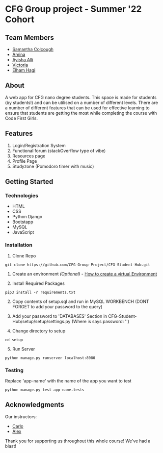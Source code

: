 <html>

# CFG Group project - Summer '22 Cohort
## Team Members

 - [Samantha Colcough](https://github.com/samanthacolclough) 
 - [Amina](https://github.com/aminacodes)
 - [Ayisha Alli](https://github.com/AyishaAlli)
 - [Victoria ](https://github.com/vixbc)
 - [Elham Hagi](https://github.com/ellehagi)

## About 
A web app for CFG nano degree students. 
This space is made for students (by students!) and can be utilised on a number of different levels. 
There are a number of different features that can be used for effective learning to ensure that students are getting the most while completing the course with Code First Girls. 

## Features
1. Login/Registration System
2. Functional forum  (stackOverflow type of vibe)
3. Resources page 
4. Profile Page 
5. Studyzone (Pomodoro timer with music)

## Getting Started 

### Technologies
- HTML
- CSS
- Python Django 
- Bootstapp 
- MySQL
- JavaScript

### Installation
1. Clone Repo 
```commandline
git clone https://github.com/CFG-Group-Project/CFG-Student-Hub.git
```

1. Create an environment <em>(Optional)</em> - [How to create a virtual Environment](https://packaging.python.org/en/latest/guides/installing-using-pip-and-virtual-environments/)

2. Install Required Packages
```commandline
pip3 install -r requirements.txt
```

2. Copy contents of setup.sql and run in MySQL WORKBENCH (DONT FORGET to add your password to the query)

3. Add your password to 'DATABASES' Section in CFG-Student-Hub/setup/setup/settings.py (Where is says password: '')

4. Change directory to setup
```commandline
cd setup
```
5. Run Server
```commandline
python manage.py runserver localhost:8080
```
### Testing 
Replace 'app-name' with the name of the app you want to test
```commandline
python manage.py test app-name.tests

```

## Acknowledgments 
Our instructors: 
- [Carlo]()
- [Alex]()

Thank you for supporting us throughout this whole course! We've had a blast!
</html>
